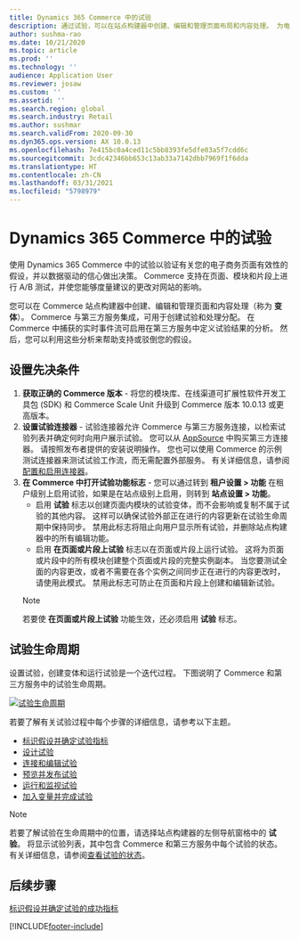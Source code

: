 ```yaml
---
title: Dynamics 365 Commerce 中的试验
description: 通过试验，可以在站点构建器中创建、编辑和管理页面布局和内容处理。 为电子商务页面和页面中的实体启用了端到端试验支持。
author: sushma-rao
ms.date: 10/21/2020
ms.topic: article
ms.prod: ''
ms.technology: ''
audience: Application User
ms.reviewer: josaw
ms.custom: ''
ms.assetid: ''
ms.search.region: global
ms.search.industry: Retail
ms.author: sushmar
ms.search.validFrom: 2020-09-30
ms.dyn365.ops.version: AX 10.0.13
ms.openlocfilehash: 7e415bc0a4ced11c5bb8393fe5dfe03a5f7cdd6c
ms.sourcegitcommit: 3cdc42346bb653c13ab33a7142dbb7969f1f6dda
ms.translationtype: HT
ms.contentlocale: zh-CN
ms.lasthandoff: 03/31/2021
ms.locfileid: "5798979"
---
```

# <a name="experimentation-in-dynamics-365-commerce"></a>Dynamics 365 Commerce 中的试验
使用 Dynamics 365 Commerce 中的试验以验证有关您的电子商务页面有效性的假设，并以数据驱动的信心做出决策。 Commerce 支持在页面、模块和片段上进行 A/B 测试，并使您能够度量建议的更改对网站的影响。

您可以在 Commerce 站点构建器中创建、编辑和管理页面和内容处理（称为 **变体**）。 Commerce 与第三方服务集成，可用于创建试验和处理分配。 在 Commerce 中捕获的实时事件流可启用在第三方服务中定义试验结果的分析。 然后，您可以利用这些分析来帮助支持或驳倒您的假设。

## <a name="set-up-prerequisites"></a> 设置先决条件
1. **获取正确的 Commerce 版本** - 将您的模块库、在线渠道可扩展性软件开发工具包 (SDK) 和 Commerce Scale Unit 升级到 Commerce 版本 10.0.13 或更高版本。
1. **设置试验连接器** - 试验连接器允许 Commerce 与第三方服务连接，以检索试验列表并确定何时向用户展示试验。 您可以从 [AppSource](https://appsource.microsoft.com) 中购买第三方连接器。 请按照发布者提供的安装说明操作。 您也可以使用 Commerce 的示例测试连接器来测试试验工作流，而无需配置外部服务。 有关详细信息，请参阅[配置和启用连接器](e-commerce-extensibility/connectors.md)。 
1. **在 Commerce 中打开试验功能标志** - 您可以通过转到 **租户设置 > 功能** 在租户级别上启用试验，如果是在站点级别上启用，则转到 **站点设置 > 功能**。
    - 启用 **试验** 标志以创建页面内模块的试验变体，而不会影响或复制不属于试验的其他内容。 这样可以确保试验外部正在进行的内容更新在试验生命周期中保持同步。 禁用此标志将阻止向用户显示所有试验，并删除站点构建器中的所有编辑功能。
    - 启用 **在页面或片段上试验** 标志以在页面或片段上运行试验。 这将为页面或片段中的所有模块创建整个页面或片段的完整实例副本。 当您要测试全面的内容更改，或者不需要在各个实例之间同步正在进行的内容更改时，请使用此模式。 禁用此标志可防止在页面和片段上创建和编辑新试验。
    > [!NOTE]
    > 若要使 **在页面或片段上试验** 功能生效，还必须启用 **试验** 标志。
    
## <a name="experimentation-lifecycle"></a>试验生命周期
设置试验，创建变体和运行试验是一个迭代过程。 下图说明了 Commerce 和第三方服务中的试验生命周期。 

[ ![试验生命周期](./media/experimentation_lifecycle.svg) ](./media/experimentation_lifecycle.svg#lightbox)

若要了解有关试验过程中每个步骤的详细信息，请参考以下主题。
- [标识假设并确定试验指标](experimentation-identify.md)
- [设计试验](experimentation-setup.md)
- [连接和编辑试验](experimentation-connect-edit.md)
- [预览并发布试验](experimentation-preview-publish.md)
- [运行和监视试验](experimentation-run-monitor.md)
- [加入变量并完成试验](experimentation-review-complete.md)

> [!NOTE]
> 若要了解试验在生命周期中的位置，请选择站点构建器的左侧导航窗格中的 **试验**。 将显示试验列表，其中包含 Commerce 和第三方服务中每个试验的状态。 有关详细信息，请参阅[查看试验的状态](experimentation-status.md)。

## <a name="next-step"></a>后续步骤
[标识假设并确定试验的成功指标](experimentation-identify.md) 


[!INCLUDE[footer-include](../includes/footer-banner.md)]